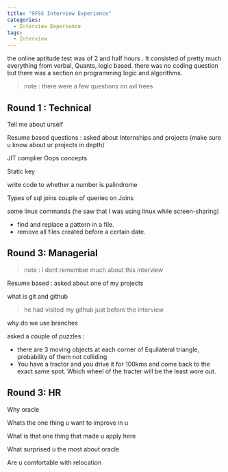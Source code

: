 ```yaml
---
title: "OFSS Interview Experience"
categories:
  - Interview Experience
tags:
  - Interview
---
```


the online aptitude test was of 2 and half hours . It consisted of pretty much everything from verbal, Quants, logic based. there was no coding question but there was a section on programming logic and algorithms.
> note : there were a few questions on avl trees

## Round 1 : Technical

Tell me about urself

Resume based questions  :  asked about Internships and  projects (make sure u know about ur projects in depth)

JIT complier
Oops concepts

Static key

write code to whether a number is  palindrome 

Types of sql joins
couple of queries on  Joins 

some linux commands (he saw that I was using linux while screen-sharing)
- find and replace a pattern in a file.
- remove all files created before a certain date.


## Round 3: Managerial
> note : i dont remember much about this interview


Resume based : asked about one of my projects

what is git and github
> he had visited my github just before the interview

why do we use branches

asked a couple of puzzles :  
- there are 3 moving objects at each corner of Equilateral triangle, probability of them not colliding
- You have a tractor and you drive it for 100kms and come back  to the exact same spot. Which wheel of the tracter will be the least wore out.

## Round 3: HR

Why oracle

Whats the one thing u want to improve in u

What is that one thing that made u apply here

What surprised u the most about oracle

Are u comfortable with relocation